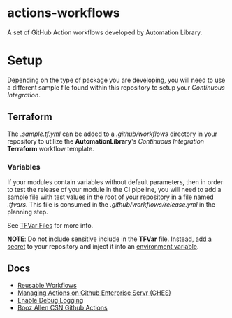 # actions-workflows
A set of GitHub Action workflows developed by Automation Library.

# Setup

Depending on the type of package you are developing, you will need to use a different sample file found within this repository to setup your _Continuous Integration_.

## Terraform

The _.sample.tf.yml_ can be added to a _.github/workflows_ directory in your repository to utilize the **AutomationLibrary**'s _Continuous Integration_ **Terraform** workflow template. 

### Variables

If your modules contain variables without default parameters, then in order to test the release of your module in the CI pipeline, you will need to add a sample file with test values in the root of your repository in a file named _.tfvars_. This file is consumed in the _.github/workflows/release.yml_ in the planning step.

See [TFVar Files](https://www.terraform.io/language/values/variables#variable-definitions-tfvars-files) for more info. 

**NOTE**: Do not include sensitive include in the **TFVar** file. Instead, [add a secret](https://docs.github.com/en/actions/security-guides/encrypted-secrets) to your repository and inject it into an [environment variable](https://docs.github.com/en/actions/using-workflows/workflow-syntax-for-github-actions#jobsjob_idstepsenv).

## Docs
- [Reusable Workflows](https://docs.github.com/en/actions/using-workflows/reusing-workflows#using-inputs-and-secrets-in-a-reusable-workflow)
- [Managing Actions on Github Enterprise Servr (GHES)](https://docs.github.com/en/enterprise-server@3.5/admin/github-actions/managing-access-to-actions-from-githubcom/about-using-actions-in-your-enterprise)
- [Enable Debug Logging](https://docs.github.com/en/actions/monitoring-and-troubleshooting-workflows/enabling-debug-logging)
- [Booz Allen CSN Github Actions](https://github.boozallencsn.com/actions)